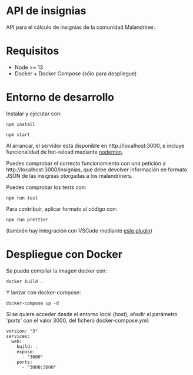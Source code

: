 # API de insignias

API para el cálculo de insignias de la comunidad Malandriner.

# Requisitos

-   Node >= 13
-   Docker + Docker Compose (sólo para despliegue)

# Entorno de desarrollo

Instalar y ejecutar con:

```
npm install

npm start
```

Al arrancar, el servidor está disponible en http://localhost:3000, e incluye funcionalidad de hot-reload mediante [nodemon](https://github.com/remy/nodemon).

Puedes comprobar el correcto funcionamiento con una petición a http://localhost:3000/insignias, que debe devolver información en formato JSON de las insignias otorgadas a los malandriners.

Puedes comprobar los tests con:

```
npm run test
```

Para contribuir, aplicar formato al código con:

```
npm run prettier
```

(también hay integración con VSCode mediante [este plugin](https://marketplace.visualstudio.com/items?itemName=esbenp.prettier-vscode))

# Despliegue con Docker

Se puede compilar la imagen docker con:

```
docker build .
```

Y lanzar con docker-compose:

```
docker-compose up -d
```

Si se quiere acceder desde el entorno local (host), añadir el parámetro 'ports' con el valor 3000, del fichero docker-compose.yml:

```
version: "3"
services:
  web:
    build: .
    expose:
      - "3000"
    ports:
      - "3000:3000"
```
